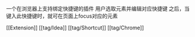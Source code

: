 一个在浏览器上支持绑定快捷键的插件 用户选取元素并编辑对应快捷键 之后，当键入此快捷键时，就可在页面上focus对应的元素

[[Extension]] [[tag/Idea]] [[tag/Shortcut]] [[tag/Chrome]]